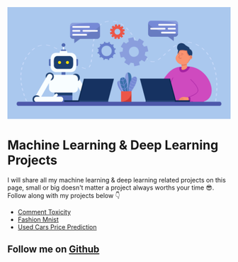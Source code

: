 <p align='center'>
  <img src="./assets/images/mlprojects.jpg" alt="Projects" width="550">
</p>

# Machine Learning & Deep Learning Projects 

I will share all my machine learning & deep learning related projects on this page, small or big doesn't matter a project always worths your time 😎. Follow along with my projects below 👇
* [Comment Toxicity](https://github.com/datamaven14/machinelearning_projects/tree/main/comment_toxicity)
* [Fashion Mnist](https://github.com/datamaven14/machinelearning_projects/tree/main/fashion_mnist)
* [Used Cars Price Prediction](https://github.com/datamaven14/machinelearning_projects/tree/main/used_cars_prediction)

## Follow me on [Github](https://github.com/datamaven14) 
